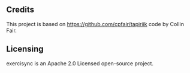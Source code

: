 ## Credits
This project is based on https://github.com/cpfair/tapiriik code by Collin Fair.

## Licensing
exercisync is an Apache 2.0 Licensed open-source project.
